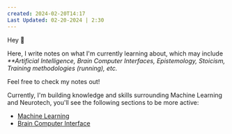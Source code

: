 ```yaml
---
created: 2024-02-20T14:17
Last Updated: 02-20-2024 | 2:30
---
```

Hey 👋

Here, I write notes on what I'm currently learning about, which may include _**Artificial Intelligence, Brain Computer Interfaces, Epistemology, Stoicism, Training methodologies (running), etc._

Feel free to check my notes out!

Currently, I'm building knowledge and skills surrounding Machine Learning and Neurotech, you'll see the following sections to be more active:

- [Machine Learning](https://github.com/vxnuaj/vxnuaj.mind/tree/main/creation/Tech/Artificial%20Intelligence/Machine%20Learning)
- [Brain Computer Interface](https://github.com/vxnuaj/vxnuaj.mind/tree/main/creation/Tech/Brain%20Computer%20Interface)

